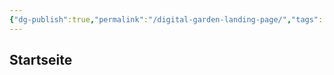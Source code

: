 ```yaml
---
{"dg-publish":true,"permalink":"/digital-garden-landing-page/","tags":["gardenEntry"]}
---
```


## Startseite

